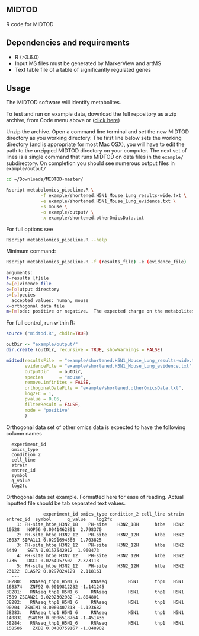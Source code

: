 ## MIDTOD
R code for MIDTOD

## Dependencies and requirements
- R (>3.6.0) 
- Input MS files must be generated by MarkerView and artMS
- Text table file of a table of significantly regulated genes

## Usage
The MIDTOD software will identify metabolites.

To test and run on example data, download the full repository as a zip archive, from Code menu above or ([click here](https://github.com/kroganlab/MIDTOD/archive/refs/heads/master.zip))

Unzip the archive. Open a command line terminal and set the new MIDTOD directory as you working directory.
The first line below sets the working directory (and is appropriate for most Mac OSX), you
will have to edit the path to the unzipped MIDTOD directory on your computer. The next set of lines
is a single command that runs MIDTOD on data files in the `example/` subdirectory.  On completion
you should see numerous output files in `example/output/`

```bash
cd ~/Downloads/MIDTOD-master/

Rscript metabolomics_pipeline.R \
             -f example/shortened.H5N1_Mouse_Lung_results-wide.txt \
             -e example/shortened.H5N1_Mouse_Lung_evidence.txt \
             -s mouse \
             -o example/output/ \
             -x example/shortened.otherOmicsData.txt

```


For full options see

```bash
Rscript metabolomics_pipeline.R --help
```

Minimum command:
```bash
Rscript metabolomics_pipeline.R -f (results_file) -e (evidence_file)

arguments:
f=results [f]ile
e=[e]vidence file
o=[o]utput directory
s=[s]pecies
  accepted values: human, mouse
x=orthogonal data file
m=[m]ode: positive or negative.  The expected charge on the metabolites in MS
```
  
For full control, run within R:

```R
source ("midtod.R", chdir=TRUE)

outDir <- "example/output/"
dir.create (outDir, recursive = TRUE, showWarnings = FALSE)

midtod(resultsFile  = "example/shortened.H5N1_Mouse_Lung_results-wide.txt",
       evidenceFile = "example/shortened.H5N1_Mouse_Lung_evidence.txt",
       outputDir    = outDir,
       species      = "mouse",
       remove.infinites = FALSE,
       orthogonalDataFile = "example/shortened.otherOmicsData.txt",
       log2FC = 1,
       pvalue = 0.05,
       filterResult = FALSE,
       mode = "positive"
       )

```

Orthogonal data set of other omics data is expected to have the following column names

```
  experiment_id
  omics_type
  condition_2
  cell_line
  strain
  entrez_id
  symbol
  q_value
  log2fc
```

Orthogonal data set example. Formatted here for ease of reading.  Actual inputted file should be tab separated text values.
```
              experiment_id omics_type condition_2 cell_line strain entrez_id  symbol      q_value    log2fc
    1: PH-site_htbe_H3N2_18    PH-site    H3N2_18H      htbe   H3N2     10528   NOP56 0.0041462891  2.798370
    2: PH-site_htbe_H3N2_12    PH-site    H3N2_12H      htbe   H3N2     26037 SIPA1L1 0.0291694566 -1.703825
    3: PH-site_htbe_H3N2_12    PH-site    H3N2_12H      htbe   H3N2      6449    SGTA 0.0157542912  1.960473
    4: PH-site_htbe_H3N2_12    PH-site    H3N2_12H      htbe   H3N2      1736    DKC1 0.0264957502  2.323113
    5: PH-site_htbe_H3N2_12    PH-site    H3N2_12H      htbe   H3N2     23122  CLASP2 0.0297024129  2.118161
  ---                                                                                                      
38280:   RNAseq_thp1_H5N1_6     RNAseq        H5N1      thp1   H5N1    168374   ZNF92 0.0019812232 -1.141245
38281:   RNAseq_thp1_H5N1_6     RNAseq        H5N1      thp1   H5N1      7589 ZSCAN21 0.0202302982 -1.804801
38282:   RNAseq_thp1_H5N1_6     RNAseq        H5N1      thp1   H5N1     90204  ZSWIM1 0.0060407318 -1.123682
38283:   RNAseq_thp1_H5N1_6     RNAseq        H5N1      thp1   H5N1    140831  ZSWIM3 0.0006518764 -1.451436
38284:   RNAseq_thp1_H5N1_6     RNAseq        H5N1      thp1   H5N1    158586    ZXDB 0.0400759167 -1.048902
```


